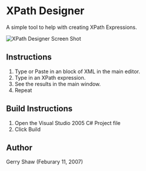 # XPath Designer

A simple tool to help with creating XPath Expressions.

![XPath Designer Screen Shot](https://raw.github.com/gshaw/xpathdotnet/master/bin/XPathDesigner.png)

## Instructions

1. Type or Paste in an block of XML in the main editor.
2. Type in an XPath expression.
3. See the results in the main window.
4. Repeat

## Build Instructions

1. Open the Visual Studio 2005 C# Project file
2. Click Build

## Author

Gerry Shaw (Feburary 11, 2007)
